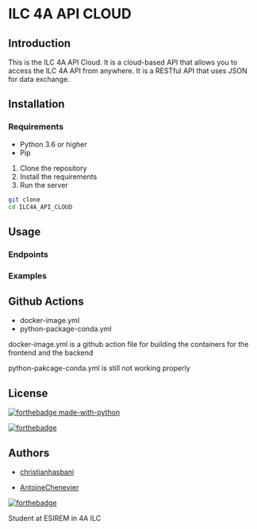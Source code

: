 # ILC 4A API CLOUD

## Introduction

This is the ILC 4A API Cloud. It is a cloud-based API that allows you to access the ILC 4A API from anywhere. It is a RESTful API that uses JSON for data exchange.

## Installation

### Requirements

- Python 3.6 or higher
- Pip

1. Clone the repository
2. Install the requirements
3. Run the server

```bash
git clone
cd ILC4A_API_CLOUD
```

## Usage

### Endpoints

### Examples

## Github Actions
* docker-image.yml
* python-package-conda.yml

docker-image.yml is a github action file for building the containers for the frontend and the backend

python-pakcage-conda.yml is still not working properly

## License

[![forthebadge made-with-python](http://ForTheBadge.com/images/badges/made-with-python.svg)](https://www.python.org/)

[![forthebadge](http://ForTheBadge.com/images/badges/built-with-love.svg)](http://ForTheBadge.com)

## Authors

- [christianhasbani](https://github.com/ChristianHasbani)

- [AntoineChenevier](https://github.com/antoine-chenevier)

[![forthebadge](https://forthebadge.com/images/badges/built-by-developers.svg)](https://forthebadge.com)

Student at ESIREM in 4A ILC
